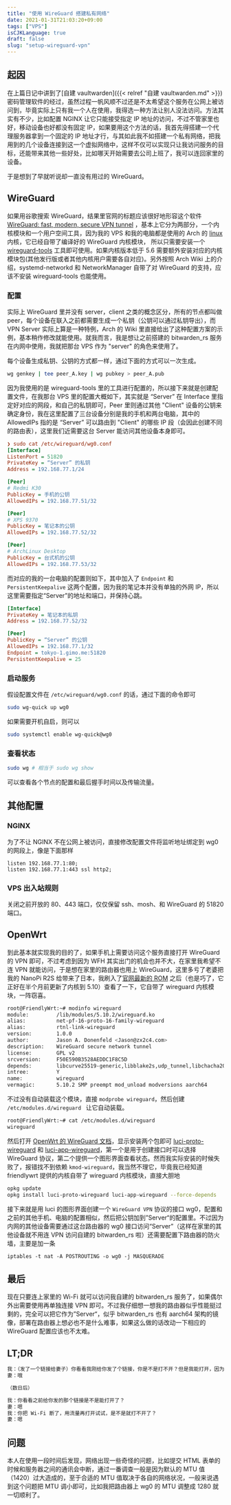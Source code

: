 ```yaml
---
title: "使用 WireGuard 搭建私有网络"
date: 2021-01-31T21:03:20+09:00
tags: ["VPS"]
isCJKLanguage: true
draft: false
slug: "setup-wireguard-vpn"
---
```


## 起因

在上篇日记中讲到了[自建 vaultwarden]({{< relref "自建 vaultwarden.md" >}}) 密码管理软件的经过，虽然过程一帆风顺不过还是不太希望这个服务在公网上被访问到，毕竟实际上只有我一个人在使用，我得选一种方法让别人没法访问。方法其实有不少，比如配置 NGINX 让它只能接受指定 IP 地址的访问，不过不管家里也好，移动设备也好都没有固定 IP，如果要用这个方法的话，我首先得搭建一个代理服务器拿到一个固定的 IP 地址才行，与其如此我不如搭建一个私有网络，把我用到的几个设备连接到这一个虚拟网络中，这样不仅可以实现只让我访问服务的目标，还能带来其他一些好处，比如哪天开始需要去公司上班了，我可以连回家里的设备。

于是想到了早就听说却一直没有用过的 WireGuard。

<!--more-->

## WireGuard

如果用谷歌搜索 WireGuard，结果里官网的标题应该很好地形容这个软件 [WireGuard: fast, modern, secure VPN tunnel](https://www.wireguard.com/) ，基本上它分为两部分，一个内核模块和一个用户空间工具，因为我的 VPS 和我的电脑都是使用的 Arch 的 [linux](https://archlinux.org/packages/core/x86_64/linux/) 内核，它已经自带了编译好的 WireGuard 内核模块， 所以只需要安装一个 [wireguard-tools](https://archlinux.org/packages/extra/x86_64/wireguard-tools/) 工具即可使用。如果内核版本低于 5.6 需要额外安装对应的内核模块包(其他发行版或者其他内核用户需要各自对应)。另外按照 Arch Wiki 上的介绍，systemd-networkd 和 NetworkManager 自带了对 WireGuard 的支持，应该不安装 wireguard-tools 也能使用。

### 配置

实际上 WireGuard 里并没有 server，client 之类的概念区分，所有的节点都叫做 peer，每个设备在联入之前都需要生成一个私钥（公钥可以通过私钥导出），而 VPN Server 实际上算是一种特例，Arch 的 Wiki 里直接给出了这种配置方案的示例，基本稍作修改就能使用。就我而言，我是想让之前搭建的 bitwarden_rs 服务在内网中使用，我就把那台 VPS 作为 "server" 的角色来使用了。

每个设备生成私钥、公钥的方式都一样，通过下面的方式可以一次生成。

```bash
wg genkey | tee peer_A.key | wg pubkey > peer_A.pub
```

因为我使用的是 wireguard-tools 里的工具进行配置的，所以接下来就是创建配置文件，在我那台 VPS 里的配置大概如下，其实就是 “Server” 在 Interface 里指定好对应的网段，和自己的私钥即可，Peer 里则通过其他 "Client" 设备的公钥来确定身份，我在这里配置了三台设备分别是我的手机和两台电脑，其中的 AllowedIPs 指的是 “Server” 可以路由到 "Client" 的哪些 IP 段（会因此创建不同的路由表），这里我们近需要这台 Server 能访问其他设备本身即可。

```ini
❯ sudo cat /etc/wireguard/wg0.conf                      
[Interface]
ListenPort = 51820
PrivateKey = “Server” 的私钥
Address = 192.168.77.1/24

[Peer]
# Redmi K30
PublicKey = 手机的公钥
AllowedIPs = 192.168.77.51/32

[Peer]
# XPS 9370
PublicKey = 笔记本的公钥
AllowedIPs = 192.168.77.52/32

[Peer]
# ArchLinux Desktop
PublicKey = 台式机的公钥
AllowedIPs = 192.168.77.53/32
```

而对应的我的一台电脑的配置则如下，其中加入了 `Endpoint` 和 `PersistentKeepalive` 这两个配置，因为我的笔记本并没有单独的外网 IP，所以这里需要指定“Server”的地址和端口，并保持心跳。

```ini
[Interface]
PrivateKey = 笔记本的私钥
Address = 192.168.77.52/32

[Peer]
PublicKey = “Server” 的公钥
AllowedIPs = 192.168.77.1/32
Endpoint = tokyo-1.gimo.me:51820
PersistentKeepalive = 25
```

### 启动服务

假设配置文件在 `/etc/wireguard/wg0.conf` 的话，通过下面的命令即可

```bash
sudo wg-quick up wg0
```

如果需要开机自启，则可以

```bash
sudo systemctl enable wg-quick@wg0
```

### 查看状态

```bash
sudo wg # 相当于 sudo wg show
```

可以查看各个节点的配置和最后握手时间以及传输流量。

## 其他配置

### NGINX

为了不让 NGINX 不在公网上被访问，直接修改配置文件将监听地址绑定到 wg0 的网段上，像是下面那样

```nginx
listen 192.168.77.1:80;
listen 192.168.77.1:443 ssl http2;
```

### VPS 出入站规则

关闭之前开放的 80、443 端口，仅仅保留 ssh、mosh、和 WireGuard 的 51820 端口。

## OpenWrt

到此基本就实现我的目的了，如果手机上需要访问这个服务直接打开 WireGuard 的 VPN 即可，不过考虑到因为 WFH 其实出门的机会也并不大，在家里我希望不连 VPN 就能访问，于是想在家里的路由器也用上 WireGuard，这里多亏了老婆把我的 NanoPi R2S 给带来了日本，我刷入了[官网最新的 ROM](http://wiki.friendlyarm.com/wiki/index.php/NanoPi_R2S#Install_OS) 之后（也是巧了，它正好在半个月前更新了内核到 5.10）查看了一下，它自带了 wireguard 内核模块，一阵窃喜。

```bash
root@FriendlyWrt:~# modinfo wireguard
module:         /lib/modules/5.10.2/wireguard.ko
alias:          net-pf-16-proto-16-family-wireguard
alias:          rtnl-link-wireguard
version:        1.0.0
author:         Jason A. Donenfeld <Jason@zx2c4.com>
description:    WireGuard secure network tunnel
license:        GPL v2
srcversion:     F50E590B3528AEDDC1F8C5D
depends:        libcurve25519-generic,libblake2s,udp_tunnel,libchacha20poly1305,ip6_udp_tunnel
intree:         Y
name:           wireguard
vermagic:       5.10.2 SMP preempt mod_unload modversions aarch64
```

不过没有自动装载这个模块，直接 `modprobe wireguard`，然后创建 `/etc/modules.d/wireguard ` 让它自动装载。

```bash
root@FriendlyWrt:~# cat /etc/modules.d/wireguard 
wireguard
```

然后打开 [OpenWrt 的 WireGuard 文档](https://openwrt.org/docs/guide-user/services/vpn/wireguard/start)，显示安装两个包即可  [luci-proto-wireguard](https://openwrt.org/packages/pkgdata/luci-proto-wireguard) 和 [luci-app-wireguard](https://openwrt.org/packages/pkgdata/luci-app-wireguard)，第一个是用于创建接口时可以选择 WireGuard 协议，第二个提供一个图形界面查看状态。然而我实际安装的时候失败了，报错找不到依赖 `kmod-wireguard`，我当然不理它，毕竟我已经知道 friendlywrt 提供的内核自带了 wireguard 内核模块，直接大胆地

```bash
opkg update
opkg install luci-proto-wireguard luci-app-wireguard --force-depends
```

接下来就是用 luci 的图形界面创建一个 `WireGuard VPN` 协议的接口 wg0，配置和之前的其他手机、电脑的配置相似，然后把公钥加到”Server“的配置里。不过因为内网的其他设备需要通过这台路由器的 wg0 接口访问“Server”（这样在家里的其他设备就不用连 VPN 访问自建的 bitwarden_rs 啦）还需要配置下路由器的防火墙，主要是加一条

```
iptables -t nat -A POSTROUTING -o wg0 -j MASQUERADE
```

## 最后

现在只要连上家里的 Wi-Fi 就可以访问我自建的 bitwarden_rs 服务了，如果偶尔外出需要使用再单独连接 VPN 即可。不过我仔细想一想我的路由器似乎性能挺过剩的，完全可以把它作为”Server“，似乎 bitwarden_rs 也有 aarch64 架构的镜像，部署在路由器上想必也不是什么难事，如果这么做的话改动一下相应的 WireGuard 配置应该也不太难。

## LT;DR

```bash
我：（发了一个链接给妻子）你看看我刚给你发了个链接，你是不是打不开？但是我能打开，因为我手机上连了 VPN。
妻：哦

（数日后）

我：你看看之前给你发的那个链接是不是能打开了？
妻：嗯
我：你把 Wi-Fi 断了，用流量再打开试试，是不是就打不开了？
妻：嗯
```

## 问题
本人在使用一段时间后发现，网络出现一些奇怪的问题，比如提交 HTML 表单的时候和服务器之间的通讯会中断，通过一番调查一般是因为默认的 MTU 值（1420）过大造成的，至于合适的 MTU 值取决于各自的网络状况，一般来说遇到这个问题把 MTU 调小即可，比如我把路由器上 wg0 的 MTU 调整成 1280 就一切顺利了。